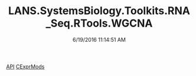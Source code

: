 ﻿---
title: LANS.SystemsBiology.Toolkits.RNA_Seq.RTools.WGCNA
date: 6/19/2016 11:14:51 AM
---

[API](T-LANS.SystemsBiology.Toolkits.RNA_Seq.RTools.WGCNA.API.html)
[CExprMods](T-LANS.SystemsBiology.Toolkits.RNA_Seq.RTools.WGCNA.CExprMods.html)
